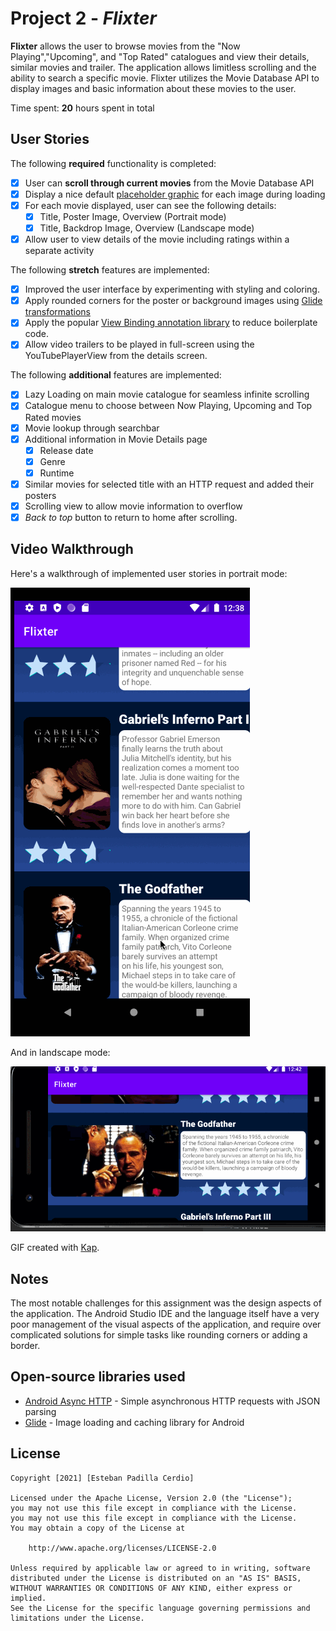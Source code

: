 # Project 2 - *Flixter*

**Flixter** allows the user to browse movies from the "Now Playing","Upcoming", and "Top Rated" catalogues and view their details, similar movies and trailer. The application allows limitless scrolling and the ability to search a specific movie. Flixter utilizes the Movie Database API to display images and basic information about these movies to the user.

Time spent: **20** hours spent in total

## User Stories

The following **required** functionality is completed:

* [x] User can **scroll through current movies** from the Movie Database API
* [x] Display a nice default [placeholder graphic](https://guides.codepath.org/android/Displaying-Images-with-the-Glide-Library#advanced-usage) for each image during loading
* [x] For each movie displayed, user can see the following details:
  * [x] Title, Poster Image, Overview (Portrait mode)
  * [x] Title, Backdrop Image, Overview (Landscape mode)
* [x] Allow user to view details of the movie including ratings within a separate activity

The following **stretch** features are implemented:

* [x] Improved the user interface by experimenting with styling and coloring.
* [x] Apply rounded corners for the poster or background images using [Glide transformations](https://guides.codepath.org/android/Displaying-Images-with-the-Glide-Library#transformations)
* [x] Apply the popular [View Binding annotation library](http://guides.codepath.org/android/Reducing-View-Boilerplate-with-ViewBinding) to reduce boilerplate code.
* [x] Allow video trailers to be played in full-screen using the YouTubePlayerView from the details screen.

The following **additional** features are implemented:

* [x] Lazy Loading on main movie catalogue for seamless infinite scrolling
* [x] Catalogue menu to choose between Now Playing, Upcoming and Top Rated movies
* [x] Movie lookup through searchbar
* [x] Additional information in Movie Details page
  * [x] Release date
  * [x] Genre
  * [x] Runtime
* [x] Similar movies for selected title with an HTTP request and added their posters
* [x] Scrolling view to allow movie information to overflow
* [x] *Back to top* button to return to home after scrolling.

## Video Walkthrough

Here's a walkthrough of implemented user stories in portrait mode:

<img src='https://github.com/Esteb37/Flixter/blob/master/Walkthrough.gif' title='Video Walkthrough' width='' alt='Video Walkthrough' />

And in landscape mode:

<img src='https://github.com/Esteb37/Flixter/blob/master/Walkthrough_land.gif' title='Video Walkthrough' width='' alt='Video Walkthrough' />

GIF created with [Kap](https://getkap.co/).

## Notes

The most notable challenges for this assignment was the design aspects of the application. The Android Studio IDE and the language itself have a very poor management of the visual aspects of the application, and require over complicated solutions for simple tasks like rounding corners or adding a border.

## Open-source libraries used

- [Android Async HTTP](https://github.com/loopj/android-async-http) - Simple asynchronous HTTP requests with JSON parsing
- [Glide](https://github.com/bumptech/glide) - Image loading and caching library for Android

## License

    Copyright [2021] [Esteban Padilla Cerdio]

    Licensed under the Apache License, Version 2.0 (the "License");
    you may not use this file except in compliance with the License.
    you may not use this file except in compliance with the License.
    You may obtain a copy of the License at

        http://www.apache.org/licenses/LICENSE-2.0

    Unless required by applicable law or agreed to in writing, software
    distributed under the License is distributed on an "AS IS" BASIS,
    WITHOUT WARRANTIES OR CONDITIONS OF ANY KIND, either express or implied.
    See the License for the specific language governing permissions and
    limitations under the License.
